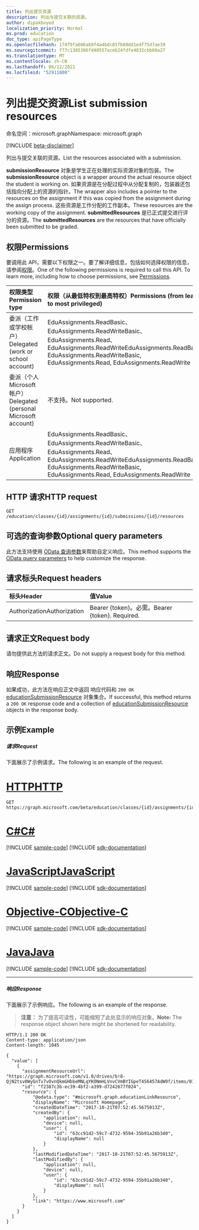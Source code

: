 ```yaml
---
title: 列出提交资源
description: 列出与提交关联的资源。
author: dipakboyed
localization_priority: Normal
ms.prod: education
doc_type: apiPageType
ms.openlocfilehash: 174f9fa606ab9f4a4bdc85fb60dd1e4f75d7ae39
ms.sourcegitcommit: f77c1385306fd40557aceb24fdfe4832cbb60a27
ms.translationtype: MT
ms.contentlocale: zh-CN
ms.lasthandoff: 06/12/2021
ms.locfileid: "52911800"
---
```

# <a name="list-submission-resources"></a><span data-ttu-id="9ec83-103">列出提交资源</span><span class="sxs-lookup"><span data-stu-id="9ec83-103">List submission resources</span></span>

<span data-ttu-id="9ec83-104">命名空间：microsoft.graph</span><span class="sxs-lookup"><span data-stu-id="9ec83-104">Namespace: microsoft.graph</span></span>

[!INCLUDE [beta-disclaimer](../../includes/beta-disclaimer.md)]

<span data-ttu-id="9ec83-105">列出与提交关联的资源。</span><span class="sxs-lookup"><span data-stu-id="9ec83-105">List the resources associated with a submission.</span></span> 

<span data-ttu-id="9ec83-106">**submissionResource** 对象是学生正在处理的实际资源对象的包装。</span><span class="sxs-lookup"><span data-stu-id="9ec83-106">The **submissionResource** object is a wrapper around the actual resource object the student is working on.</span></span> <span data-ttu-id="9ec83-107">如果资源是在分配过程中从分配复制的，包装器还包括指向分配上的资源的指针。</span><span class="sxs-lookup"><span data-stu-id="9ec83-107">The wrapper also includes a pointer to the resources on the assignment if this was copied from the assignment during the assign process.</span></span> <span data-ttu-id="9ec83-108">这些资源是工作分配的工作副本。</span><span class="sxs-lookup"><span data-stu-id="9ec83-108">These resources are the working copy of the assignment.</span></span> <span data-ttu-id="9ec83-109">**submittedResources** 是已正式提交进行评分的资源。</span><span class="sxs-lookup"><span data-stu-id="9ec83-109">The **submittedResources** are the resources that have officially been submitted to be graded.</span></span>

## <a name="permissions"></a><span data-ttu-id="9ec83-110">权限</span><span class="sxs-lookup"><span data-stu-id="9ec83-110">Permissions</span></span>

<span data-ttu-id="9ec83-p102">要调用此 API，需要以下权限之一。要了解详细信息，包括如何选择权限的信息，请参阅[权限](/graph/permissions-reference)。</span><span class="sxs-lookup"><span data-stu-id="9ec83-p102">One of the following permissions is required to call this API. To learn more, including how to choose permissions, see [Permissions](/graph/permissions-reference).</span></span>

| <span data-ttu-id="9ec83-113">权限类型</span><span class="sxs-lookup"><span data-stu-id="9ec83-113">Permission type</span></span>                        | <span data-ttu-id="9ec83-114">权限（从最低特权到最高特权）</span><span class="sxs-lookup"><span data-stu-id="9ec83-114">Permissions (from least to most privileged)</span></span>                                                            |
| :------------------------------------- | :----------------------------------------------------------------------------------------------------- |
| <span data-ttu-id="9ec83-115">委派（工作或学校帐户）</span><span class="sxs-lookup"><span data-stu-id="9ec83-115">Delegated (work or school account)</span></span>     | <span data-ttu-id="9ec83-116">EduAssignments.ReadBasic、EduAssignments.ReadWriteBasic、EduAssignments.Read、EduAssignments.ReadWrite</span><span class="sxs-lookup"><span data-stu-id="9ec83-116">EduAssignments.ReadBasic, EduAssignments.ReadWriteBasic, EduAssignments.Read, EduAssignments.ReadWrite</span></span> |
| <span data-ttu-id="9ec83-117">委派（个人 Microsoft 帐户）</span><span class="sxs-lookup"><span data-stu-id="9ec83-117">Delegated (personal Microsoft account)</span></span> | <span data-ttu-id="9ec83-118">不支持。</span><span class="sxs-lookup"><span data-stu-id="9ec83-118">Not supported.</span></span>                                                                                         |
| <span data-ttu-id="9ec83-119">应用程序</span><span class="sxs-lookup"><span data-stu-id="9ec83-119">Application</span></span>                            | <span data-ttu-id="9ec83-120">EduAssignments.ReadBasic、EduAssignments.ReadWriteBasic、EduAssignments.Read、EduAssignments.ReadWrite</span><span class="sxs-lookup"><span data-stu-id="9ec83-120">EduAssignments.ReadBasic, EduAssignments.ReadWriteBasic, EduAssignments.Read, EduAssignments.ReadWrite</span></span> |

## <a name="http-request"></a><span data-ttu-id="9ec83-121">HTTP 请求</span><span class="sxs-lookup"><span data-stu-id="9ec83-121">HTTP request</span></span>

<!-- { "blockType": "ignored" } -->
```http
GET /education/classes/{id}/assignments/{id}/submissions/{id}/resources
```

## <a name="optional-query-parameters"></a><span data-ttu-id="9ec83-122">可选的查询参数</span><span class="sxs-lookup"><span data-stu-id="9ec83-122">Optional query parameters</span></span>

<span data-ttu-id="9ec83-123">此方法支持使用 [OData 查询参数](/graph/query-parameters)来帮助自定义响应。</span><span class="sxs-lookup"><span data-stu-id="9ec83-123">This method supports the [OData query parameters](/graph/query-parameters) to help customize the response.</span></span>

## <a name="request-headers"></a><span data-ttu-id="9ec83-124">请求标头</span><span class="sxs-lookup"><span data-stu-id="9ec83-124">Request headers</span></span>

| <span data-ttu-id="9ec83-125">标头</span><span class="sxs-lookup"><span data-stu-id="9ec83-125">Header</span></span>        | <span data-ttu-id="9ec83-126">值</span><span class="sxs-lookup"><span data-stu-id="9ec83-126">Value</span></span>                     |
| :------------ | :------------------------ |
| <span data-ttu-id="9ec83-127">Authorization</span><span class="sxs-lookup"><span data-stu-id="9ec83-127">Authorization</span></span> | <span data-ttu-id="9ec83-p103">Bearer {token}。必需。</span><span class="sxs-lookup"><span data-stu-id="9ec83-p103">Bearer {token}. Required.</span></span> |

## <a name="request-body"></a><span data-ttu-id="9ec83-130">请求正文</span><span class="sxs-lookup"><span data-stu-id="9ec83-130">Request body</span></span>

<span data-ttu-id="9ec83-131">请勿提供此方法的请求正文。</span><span class="sxs-lookup"><span data-stu-id="9ec83-131">Do not supply a request body for this method.</span></span>

## <a name="response"></a><span data-ttu-id="9ec83-132">响应</span><span class="sxs-lookup"><span data-stu-id="9ec83-132">Response</span></span>

<span data-ttu-id="9ec83-133">如果成功，此方法在响应正文中返回 响应代码和 `200 OK` [educationSubmissionResource](../resources/educationsubmissionresource.md) 对象集合。</span><span class="sxs-lookup"><span data-stu-id="9ec83-133">If successful, this method returns a `200 OK` response code and a collection of [educationSubmissionResource](../resources/educationsubmissionresource.md) objects in the response body.</span></span>

## <a name="example"></a><span data-ttu-id="9ec83-134">示例</span><span class="sxs-lookup"><span data-stu-id="9ec83-134">Example</span></span>

##### <a name="request"></a><span data-ttu-id="9ec83-135">请求</span><span class="sxs-lookup"><span data-stu-id="9ec83-135">Request</span></span>

<span data-ttu-id="9ec83-136">下面展示了示例请求。</span><span class="sxs-lookup"><span data-stu-id="9ec83-136">The following is an example of the request.</span></span>


# <a name="http"></a>[<span data-ttu-id="9ec83-137">HTTP</span><span class="sxs-lookup"><span data-stu-id="9ec83-137">HTTP</span></span>](#tab/http)
<!-- {
  "blockType": "request",
  "name": "get_resources_2"
}-->

```msgraph-interactive
GET https://graph.microsoft.com/beta/education/classes/{id}/assignments/{id}/submissions/{id}/resources
```
# <a name="c"></a>[<span data-ttu-id="9ec83-138">C#</span><span class="sxs-lookup"><span data-stu-id="9ec83-138">C#</span></span>](#tab/csharp)
[!INCLUDE [sample-code](../includes/snippets/csharp/get-resources-2-csharp-snippets.md)]
[!INCLUDE [sdk-documentation](../includes/snippets/snippets-sdk-documentation-link.md)]

# <a name="javascript"></a>[<span data-ttu-id="9ec83-139">JavaScript</span><span class="sxs-lookup"><span data-stu-id="9ec83-139">JavaScript</span></span>](#tab/javascript)
[!INCLUDE [sample-code](../includes/snippets/javascript/get-resources-2-javascript-snippets.md)]
[!INCLUDE [sdk-documentation](../includes/snippets/snippets-sdk-documentation-link.md)]

# <a name="objective-c"></a>[<span data-ttu-id="9ec83-140">Objective-C</span><span class="sxs-lookup"><span data-stu-id="9ec83-140">Objective-C</span></span>](#tab/objc)
[!INCLUDE [sample-code](../includes/snippets/objc/get-resources-2-objc-snippets.md)]
[!INCLUDE [sdk-documentation](../includes/snippets/snippets-sdk-documentation-link.md)]

# <a name="java"></a>[<span data-ttu-id="9ec83-141">Java</span><span class="sxs-lookup"><span data-stu-id="9ec83-141">Java</span></span>](#tab/java)
[!INCLUDE [sample-code](../includes/snippets/java/get-resources-2-java-snippets.md)]
[!INCLUDE [sdk-documentation](../includes/snippets/snippets-sdk-documentation-link.md)]

---


##### <a name="response"></a><span data-ttu-id="9ec83-142">响应</span><span class="sxs-lookup"><span data-stu-id="9ec83-142">Response</span></span>

<span data-ttu-id="9ec83-143">下面展示了示例响应。</span><span class="sxs-lookup"><span data-stu-id="9ec83-143">The following is an example of the response.</span></span> 

><span data-ttu-id="9ec83-144">**注意：** 为了提高可读性，可能缩短了此处显示的响应对象。</span><span class="sxs-lookup"><span data-stu-id="9ec83-144">**Note:** The response object shown here might be shortened for readability.</span></span>

<!-- {
  "blockType": "response",
  "truncated": true,
  "@odata.type": "microsoft.graph.educationSubmissionResource",
  "isCollection": true
} -->

```http
HTTP/1.1 200 OK
Content-type: application/json
Content-length: 1045

{
  "value": [
    {
      "assignmentResourceUrl": "https://graph.microsoft.com/v1.0/drives/b!8-QjN2tsv0WyGnTv7vOvnQkmGHbbeMNLqYKONmHLVnvCVmBYIGpeT456457AdW9f/items/017NJZI25NOB5XZNLABF7646XAMDZTQQ6T",
      "id": "f2387c3b-ec39-4bf2-a399-d7242677f024",
      "resource": {
          "@odata.type": "#microsoft.graph.educationLinkResource",
          "displayName": "Microsoft Homepage",
          "createdDateTime": "2017-10-21T07:52:45.5675913Z",
          "createdBy": {
              "application": null,
              "device": null,
              "user": {
                  "id": "63cc91d2-59c7-4732-9594-35b91a26b340",
                  "displayName": null
              }
          },
          "lastModifiedDateTime": "2017-10-21T07:52:45.5675913Z",
          "lastModifiedBy": {
              "application": null,
              "device": null,
              "user": {
                  "id": "63cc91d2-59c7-4732-9594-35b91a26b340",
                  "displayName": null
              }
          },
          "link": "https://www.microsoft.com"
      }
    }
  ]
}
```

<!-- uuid: 8fcb5dbc-d5aa-4681-8e31-b001d5168d79
2015-10-25 14:57:30 UTC -->
<!--
{
  "type": "#page.annotation",
  "description": "List resources",
  "keywords": "",
  "section": "documentation",
  "tocPath": "",
  "suppressions": []
}
-->
